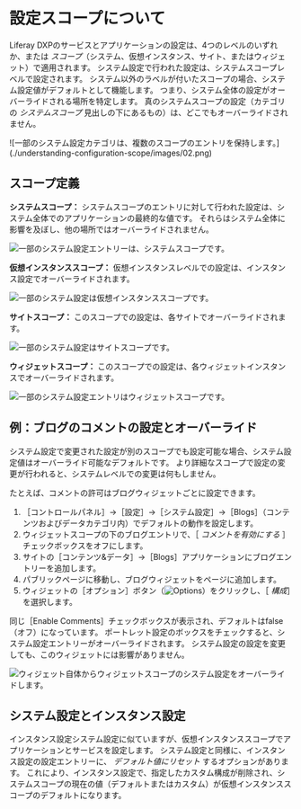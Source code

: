 # 設定スコープについて

Liferay DXPのサービスとアプリケーションの設定は、4つのレベルのいずれか、または _スコープ_（システム、仮想インスタンス、サイト、またはウィジェット）で適用されます。 システム設定で行われた設定は、システムスコープレベルで設定されます。 システム以外のラベルが付いたスコープの場合、システム設定値がデフォルトとして機能します。 つまり、システム全体の設定がオーバーライドされる場所を特定します。 真のシステムスコープの設定（カテゴリの _システムスコープ_ 見出しの下にあるもの）は、どこでもオーバーライドされません。


<!-- Ideally, I think it would be more helpful for the below image to be a diagram that represents the relationship scopes have to one another. --> ![一部のシステム設定カテゴリは、複数のスコープのエントリを保持します。](./understanding-configuration-scope/images/02.png)

## スコープ定義

**システムスコープ：** システムスコープのエントリに対して行われた設定は、システム全体でのアプリケーションの最終的な値です。 それらはシステム全体に影響を及ぼし、他の場所ではオーバーライドされません。

![一部のシステム設定エントリーは、システムスコープです。](./understanding-configuration-scope/images/01.png)

**仮想インスタンススコープ：** 仮想インスタンスレベルでの設定は、インスタンス設定でオーバーライドされます。

![一部のシステム設定は仮想インスタンススコープです。](./understanding-configuration-scope/images/05.png)

**サイトスコープ：** このスコープでの設定は、各サイトでオーバーライドされます。

![一部のシステム設定はサイトスコープです。](./understanding-configuration-scope//images/03.png)

**ウィジェットスコープ：** このスコープでの設定は、各ウィジェットインスタンスでオーバーライドされます。

![一部のシステム設定エントリはウィジェットスコープです。](./understanding-configuration-scope/images/04.png)

## 例：ブログのコメントの設定とオーバーライド

システム設定で変更された設定が別のスコープでも設定可能な場合、システム設定値はオーバーライド可能なデフォルトです。 より詳細なスコープで設定の変更が行われると、システムレベルでの変更は何もしません。

たとえば、コメントの許可はブログウィジェットごとに設定できます。

1. ［コントロールパネル］&rarr;［設定］&rarr;［システム設定］&rarr;［Blogs］（コンテンツおよびデータカテゴリ内）でデフォルトの動作を設定します。
1. ウィジェットスコープの下のブログエントリで、［ *コメントを有効にする* ］チェックボックスをオフにします。
1. サイトの［コンテンツ&データ］&rarr;［Blogs］アプリケーションにブログエントリーを追加します。
1. パブリックページに移動し、ブログウィジェットをページに追加します。
1. ウィジェットの［オプション］ボタン（![Options](../../images/icon-app-options.png)）をクリックし、［ *構成*］を選択します。

同じ［Enable Comments］チェックボックスが表示され、デフォルトはfalse（オフ）になっています。 ポートレット設定のボックスをチェックすると、システム設定エントリーがオーバーライドされます。 システム設定の設定を変更しても、このウィジェットには影響がありません。

![ウィジェット自体からウィジェットスコープのシステム設定をオーバーライドします。](./understanding-configuration-scope/images/06.png)

## システム設定とインスタンス設定

インスタンス設定システム設定に似ていますが、仮想インスタンススコープでアプリケーションとサービスを設定します。 システム設定と同様に、インスタンス設定の設定エントリーに、 *デフォルト値にリセット* するオプションがあります。 これにより、インスタンス設定で、指定したカスタム構成が削除され、システムスコープの現在の値（デフォルトまたはカスタム）が仮想インスタンススコープのデフォルトになります。